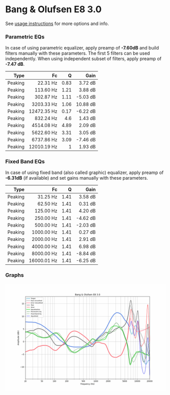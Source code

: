 # Bang & Olufsen E8 3.0
See [usage instructions](https://github.com/jaakkopasanen/AutoEq#usage) for more options and info.

### Parametric EQs
In case of using parametric equalizer, apply preamp of **-7.60dB** and build filters manually
with these parameters. The first 5 filters can be used independently.
When using independent subset of filters, apply preamp of **-7.47 dB**.

| Type    | Fc          |    Q | Gain     |
|--------:|------------:|-----:|---------:|
| Peaking | 22.31 Hz    | 0.83 | 3.72 dB  |
| Peaking | 113.60 Hz   | 1.21 | 3.88 dB  |
| Peaking | 302.87 Hz   | 1.11 | -5.03 dB |
| Peaking | 3203.33 Hz  | 1.06 | 10.88 dB |
| Peaking | 12472.35 Hz | 0.17 | -6.22 dB |
| Peaking | 832.24 Hz   | 4.6  | 1.43 dB  |
| Peaking | 4514.08 Hz  | 4.89 | 2.09 dB  |
| Peaking | 5622.60 Hz  | 3.31 | 3.05 dB  |
| Peaking | 6737.86 Hz  | 3.09 | -7.46 dB |
| Peaking | 12010.19 Hz | 1    | 1.93 dB  |

### Fixed Band EQs
In case of using fixed band (also called graphic) equalizer, apply preamp of **-6.31dB**
(if available) and set gains manually with these parameters.

| Type    | Fc          |    Q | Gain     |
|--------:|------------:|-----:|---------:|
| Peaking | 31.25 Hz    | 1.41 | 3.58 dB  |
| Peaking | 62.50 Hz    | 1.41 | 0.31 dB  |
| Peaking | 125.00 Hz   | 1.41 | 4.20 dB  |
| Peaking | 250.00 Hz   | 1.41 | -4.62 dB |
| Peaking | 500.00 Hz   | 1.41 | -2.03 dB |
| Peaking | 1000.00 Hz  | 1.41 | 0.27 dB  |
| Peaking | 2000.00 Hz  | 1.41 | 2.91 dB  |
| Peaking | 4000.00 Hz  | 1.41 | 6.98 dB  |
| Peaking | 8000.00 Hz  | 1.41 | -8.84 dB |
| Peaking | 16000.01 Hz | 1.41 | -6.25 dB |

### Graphs
![](./Bang%20&%20Olufsen%20E8%203.0.png)
